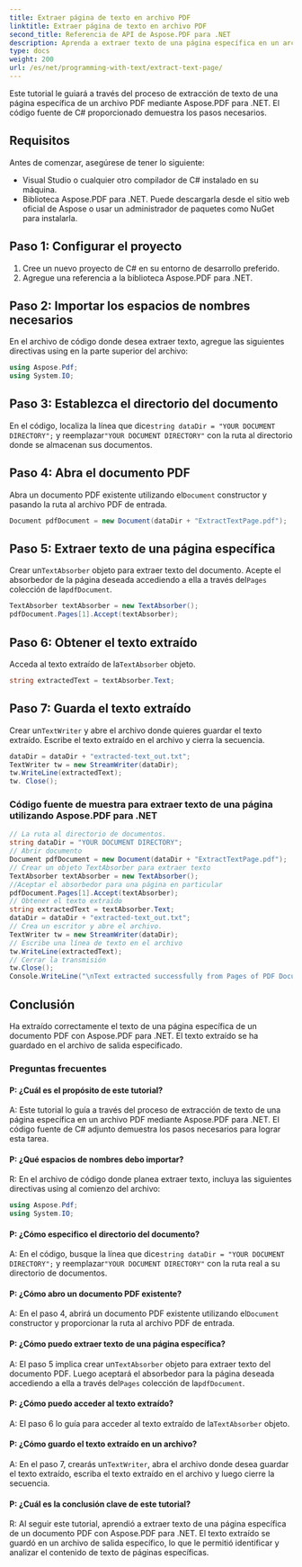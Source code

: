```yaml
---
title: Extraer página de texto en archivo PDF
linktitle: Extraer página de texto en archivo PDF
second_title: Referencia de API de Aspose.PDF para .NET
description: Aprenda a extraer texto de una página específica en un archivo PDF usando Aspose.PDF para .NET.
type: docs
weight: 200
url: /es/net/programming-with-text/extract-text-page/
---
```

Este tutorial le guiará a través del proceso de extracción de texto de una página específica de un archivo PDF mediante Aspose.PDF para .NET. El código fuente de C# proporcionado demuestra los pasos necesarios.

## Requisitos
Antes de comenzar, asegúrese de tener lo siguiente:

- Visual Studio o cualquier otro compilador de C# instalado en su máquina.
- Biblioteca Aspose.PDF para .NET. Puede descargarla desde el sitio web oficial de Aspose o usar un administrador de paquetes como NuGet para instalarla.

## Paso 1: Configurar el proyecto
1. Cree un nuevo proyecto de C# en su entorno de desarrollo preferido.
2. Agregue una referencia a la biblioteca Aspose.PDF para .NET.

## Paso 2: Importar los espacios de nombres necesarios
En el archivo de código donde desea extraer texto, agregue las siguientes directivas using en la parte superior del archivo:

```csharp
using Aspose.Pdf;
using System.IO;
```

## Paso 3: Establezca el directorio del documento
 En el código, localiza la línea que dice`string dataDir = "YOUR DOCUMENT DIRECTORY";` y reemplazar`"YOUR DOCUMENT DIRECTORY"` con la ruta al directorio donde se almacenan sus documentos.

## Paso 4: Abra el documento PDF
 Abra un documento PDF existente utilizando el`Document` constructor y pasando la ruta al archivo PDF de entrada.

```csharp
Document pdfDocument = new Document(dataDir + "ExtractTextPage.pdf");
```

## Paso 5: Extraer texto de una página específica
 Crear un`TextAbsorber` objeto para extraer texto del documento. Acepte el absorbedor de la página deseada accediendo a ella a través del`Pages` colección de la`pdfDocument`.

```csharp
TextAbsorber textAbsorber = new TextAbsorber();
pdfDocument.Pages[1].Accept(textAbsorber);
```

## Paso 6: Obtener el texto extraído
 Acceda al texto extraído de la`TextAbsorber` objeto.

```csharp
string extractedText = textAbsorber.Text;
```

## Paso 7: Guarda el texto extraído
 Crear un`TextWriter` y abre el archivo donde quieres guardar el texto extraído. Escribe el texto extraído en el archivo y cierra la secuencia.

```csharp
dataDir = dataDir + "extracted-text_out.txt";
TextWriter tw = new StreamWriter(dataDir);
tw.WriteLine(extractedText);
tw. Close();
```

### Código fuente de muestra para extraer texto de una página utilizando Aspose.PDF para .NET 
```csharp
// La ruta al directorio de documentos.
string dataDir = "YOUR DOCUMENT DIRECTORY";
// Abrir documento
Document pdfDocument = new Document(dataDir + "ExtractTextPage.pdf");
// Crear un objeto TextAbsorber para extraer texto
TextAbsorber textAbsorber = new TextAbsorber();
//Aceptar el absorbedor para una página en particular
pdfDocument.Pages[1].Accept(textAbsorber);
// Obtener el texto extraído
string extractedText = textAbsorber.Text;
dataDir = dataDir + "extracted-text_out.txt";
// Crea un escritor y abre el archivo.
TextWriter tw = new StreamWriter(dataDir);
// Escribe una línea de texto en el archivo
tw.WriteLine(extractedText);
// Cerrar la transmisión
tw.Close();
Console.WriteLine("\nText extracted successfully from Pages of PDF Document.\nFile saved at " + dataDir);
```

## Conclusión
Ha extraído correctamente el texto de una página específica de un documento PDF con Aspose.PDF para .NET. El texto extraído se ha guardado en el archivo de salida especificado.

### Preguntas frecuentes

#### P: ¿Cuál es el propósito de este tutorial?

A: Este tutorial lo guía a través del proceso de extracción de texto de una página específica en un archivo PDF mediante Aspose.PDF para .NET. El código fuente de C# adjunto demuestra los pasos necesarios para lograr esta tarea.

#### P: ¿Qué espacios de nombres debo importar?

R: En el archivo de código donde planea extraer texto, incluya las siguientes directivas using al comienzo del archivo:

```csharp
using Aspose.Pdf;
using System.IO;
```

#### P: ¿Cómo especifico el directorio del documento?

 A: En el código, busque la línea que dice`string dataDir = "YOUR DOCUMENT DIRECTORY";` y reemplazar`"YOUR DOCUMENT DIRECTORY"` con la ruta real a su directorio de documentos.

#### P: ¿Cómo abro un documento PDF existente?

 A: En el paso 4, abrirá un documento PDF existente utilizando el`Document` constructor y proporcionar la ruta al archivo PDF de entrada.

#### P: ¿Cómo puedo extraer texto de una página específica?

 A: El paso 5 implica crear un`TextAbsorber` objeto para extraer texto del documento PDF. Luego aceptará el absorbedor para la página deseada accediendo a ella a través del`Pages` colección de la`pdfDocument`.

#### P: ¿Cómo puedo acceder al texto extraído?

 A: El paso 6 lo guía para acceder al texto extraído de la`TextAbsorber` objeto.

#### P: ¿Cómo guardo el texto extraído en un archivo?

 A: En el paso 7, crearás un`TextWriter`, abra el archivo donde desea guardar el texto extraído, escriba el texto extraído en el archivo y luego cierre la secuencia.

#### P: ¿Cuál es la conclusión clave de este tutorial?

R: Al seguir este tutorial, aprendió a extraer texto de una página específica de un documento PDF con Aspose.PDF para .NET. El texto extraído se guardó en un archivo de salida específico, lo que le permitió identificar y analizar el contenido de texto de páginas específicas.